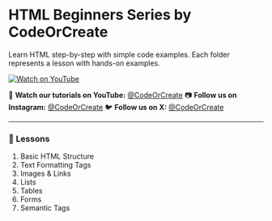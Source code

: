# HTML Beginners Series by CodeOrCreate

Learn HTML step-by-step with simple code examples. Each folder represents a lesson with hands-on examples.

[![Watch on YouTube](https://img.shields.io/badge/Watch%20on-YouTube-red?style=for-the-badge&logo=youtube)](https://www.youtube.com/@CodeOrCreate)

🔗 **Watch our tutorials on YouTube:** [@CodeOrCreate](https://youtube.com/@CodeOrCreate)
📷 **Follow us on Instagram:** [@CodeOrCreate](https://instagram.com/CodeOrCreate)
🐦 **Follow us on X:** [@CodeOrCreate](https://x.com/CodeOrCreate)

---
### 📘 Lessons
1. Basic HTML Structure
2. Text Formatting Tags
3. Images & Links
4. Lists
5. Tables
6. Forms
7. Semantic Tags
